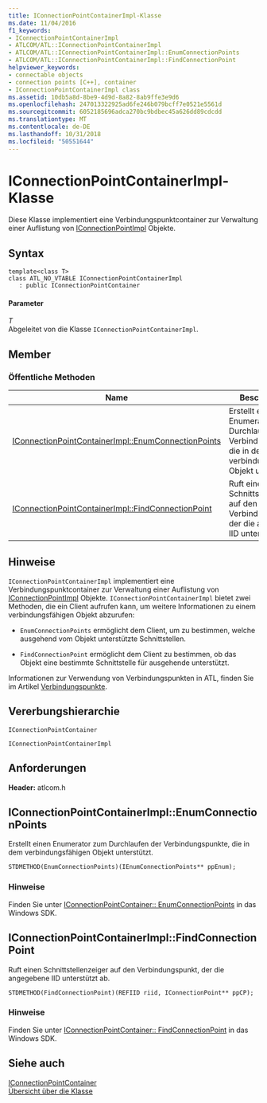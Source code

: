 ```yaml
---
title: IConnectionPointContainerImpl-Klasse
ms.date: 11/04/2016
f1_keywords:
- IConnectionPointContainerImpl
- ATLCOM/ATL::IConnectionPointContainerImpl
- ATLCOM/ATL::IConnectionPointContainerImpl::EnumConnectionPoints
- ATLCOM/ATL::IConnectionPointContainerImpl::FindConnectionPoint
helpviewer_keywords:
- connectable objects
- connection points [C++], container
- IConnectionPointContainerImpl class
ms.assetid: 10db5a8d-8be9-4d9d-8a82-8ab9ffe3e9d6
ms.openlocfilehash: 247013322925ad6fe246b079bcff7e0521e5561d
ms.sourcegitcommit: 6052185696adca270bc9bdbec45a626dd89cdcdd
ms.translationtype: MT
ms.contentlocale: de-DE
ms.lasthandoff: 10/31/2018
ms.locfileid: "50551644"
---
```

# <a name="iconnectionpointcontainerimpl-class"></a>IConnectionPointContainerImpl-Klasse

Diese Klasse implementiert eine Verbindungspunktcontainer zur Verwaltung einer Auflistung von [IConnectionPointImpl](../../atl/reference/iconnectionpointimpl-class.md) Objekte.

## <a name="syntax"></a>Syntax

```
template<class T>
class ATL_NO_VTABLE IConnectionPointContainerImpl
   : public IConnectionPointContainer
```

#### <a name="parameters"></a>Parameter

*T*<br/>
Abgeleitet von die Klasse `IConnectionPointContainerImpl`.

## <a name="members"></a>Member

### <a name="public-methods"></a>Öffentliche Methoden

|Name|Beschreibung|
|----------|-----------------|
|[IConnectionPointContainerImpl::EnumConnectionPoints](#enumconnectionpoints)|Erstellt einen Enumerator zum Durchlaufen der Verbindungspunkte, die in dem verbindungsfähigen Objekt unterstützt.|
|[IConnectionPointContainerImpl::FindConnectionPoint](#findconnectionpoint)|Ruft einen Schnittstellenzeiger auf den Verbindungspunkt, der die angegebene IID unterstützt ab.|

## <a name="remarks"></a>Hinweise

`IConnectionPointContainerImpl` implementiert eine Verbindungspunktcontainer zur Verwaltung einer Auflistung von [IConnectionPointImpl](../../atl/reference/iconnectionpointimpl-class.md) Objekte. `IConnectionPointContainerImpl` bietet zwei Methoden, die ein Client aufrufen kann, um weitere Informationen zu einem verbindungsfähigen Objekt abzurufen:

- `EnumConnectionPoints` ermöglicht dem Client, um zu bestimmen, welche ausgehend vom Objekt unterstützte Schnittstellen.

- `FindConnectionPoint` ermöglicht dem Client zu bestimmen, ob das Objekt eine bestimmte Schnittstelle für ausgehende unterstützt.

Informationen zur Verwendung von Verbindungspunkten in ATL, finden Sie im Artikel [Verbindungspunkte](../../atl/atl-connection-points.md).

## <a name="inheritance-hierarchy"></a>Vererbungshierarchie

`IConnectionPointContainer`

`IConnectionPointContainerImpl`

## <a name="requirements"></a>Anforderungen

**Header:** atlcom.h

##  <a name="enumconnectionpoints"></a>  IConnectionPointContainerImpl::EnumConnectionPoints

Erstellt einen Enumerator zum Durchlaufen der Verbindungspunkte, die in dem verbindungsfähigen Objekt unterstützt.

```
STDMETHOD(EnumConnectionPoints)(IEnumConnectionPoints** ppEnum);
```

### <a name="remarks"></a>Hinweise

Finden Sie unter [IConnectionPointContainer:: EnumConnectionPoints](/windows/desktop/api/ocidl/nf-ocidl-iconnectionpointcontainer-enumconnectionpoints) in das Windows SDK.

##  <a name="findconnectionpoint"></a>  IConnectionPointContainerImpl::FindConnectionPoint

Ruft einen Schnittstellenzeiger auf den Verbindungspunkt, der die angegebene IID unterstützt ab.

```
STDMETHOD(FindConnectionPoint)(REFIID riid, IConnectionPoint** ppCP);
```

### <a name="remarks"></a>Hinweise

Finden Sie unter [IConnectionPointContainer:: FindConnectionPoint](/windows/desktop/api/ocidl/nf-ocidl-iconnectionpointcontainer-findconnectionpoint) in das Windows SDK.

## <a name="see-also"></a>Siehe auch

[IConnectionPointContainer](/windows/desktop/api/ocidl/nn-ocidl-iconnectionpointcontainer)<br/>
[Übersicht über die Klasse](../../atl/atl-class-overview.md)
